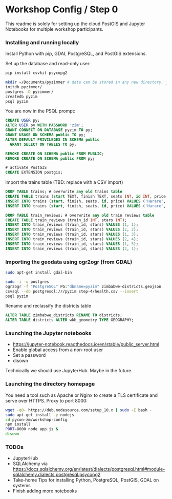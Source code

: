 # Workshop Config / Step 0

This readme is solely for setting up the cloud PostGIS and Jupyter Notebooks
for multiple workshop participants.

### Installing and running locally

Install Python with pip, GDAL PostgreSQL, and PostGIS extensions.

Set up the database and read-only user:

```bash
pip install csvkit psycopg2

mkdir ~/Documents/pyzimmer # data can be stored in any new directory, just be consistent
initdb pyzimmer/
postgres -D pyzimmer/
createdb pyzim
psql pyzim
```

You are now in the PSQL prompt:

```sql
CREATE USER py;
ALTER USER py WITH PASSWORD 'zim';
GRANT CONNECT ON DATABASE pyzim TO py;
GRANT USAGE ON SCHEMA public TO py;
ALTER DEFAULT PRIVILEGES IN SCHEMA public
  GRANT SELECT ON TABLES TO py;

REVOKE CREATE ON SCHEMA public FROM PUBLIC;
REVOKE CREATE ON SCHEMA public FROM py;

# activate PostGIS
CREATE EXTENSION postgis;
```

Import the trains table (TBD: replace with a CSV import)

```sql
DROP TABLE trains; # overwrite any old trains table
CREATE TABLE trains (start TEXT, finish TEXT, seats INT, id INT, price FLOAT);
INSERT INTO trains (start, finish, seats, id, price) VALUES ('Harare', 'Victoria Falls', 100, 1, 100);
INSERT INTO trains (start, finish, seats, id, price) VALUES ('Harare', 'Bulawayo', 25, 2, 10);

DROP TABLE train_reviews; # overwrite any old train reviews table
CREATE TABLE train_reviews (train_id INT, stars INT);
INSERT INTO train_reviews (train_id, stars) VALUES (1, 1);
INSERT INTO train_reviews (train_id, stars) VALUES (2, 2);
INSERT INTO train_reviews (train_id, stars) VALUES (1, 3);
INSERT INTO train_reviews (train_id, stars) VALUES (2, 4);
INSERT INTO train_reviews (train_id, stars) VALUES (1, 5);
INSERT INTO train_reviews (train_id, stars) VALUES (2, 1);
```

### Importing the geodata using ogr2ogr (from GDAL)

```bash
sudo apt-get install gdal-bin

sudo -i -u postgres
ogr2ogr -f "PostgreSQL" PG:"dbname=pyzim" zimbabwe-districts.geojson
csvsql --db postgresql:///pyzim step-4/health.csv --insert
psql pyzim
```

Rename and reclassify the districts table

```sql
ALTER TABLE zimbabwe_districts RENAME TO districts;
ALTER TABLE districts ALTER wkb_geometry TYPE GEOGRAPHY;
```

### Launching the Jupyter notebooks

- https://jupyter-notebook.readthedocs.io/en/stable/public_server.html
- Enable global access from a non-root user
- Set a password
- disown

Technically we should use JupyterHub. Maybe in the future.

### Launching the directory homepage

You need a tool such as Apache or Nginx to create a TLS certificate
and serve over HTTPS. Proxy to port 8000:

```bash
wget -qO- https://deb.nodesource.com/setup_10.x | sudo -E bash -
sudo apt-get install -y nodejs
cd pycon-zm/workshop-config
npm install
PORT=8000 node app.js &
disown
```

### TODOs

- JupyterHub
- SQLAlchemy via https://docs.sqlalchemy.org/en/latest/dialects/postgresql.html#module-sqlalchemy.dialects.postgresql.psycopg2
- Take-home Tips for installing Python, PostgreSQL, PostGIS, GDAL on systems
- Finish adding more notebooks
